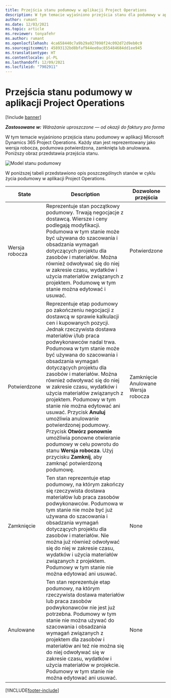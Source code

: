 ```yaml
---
title: Przejścia stanu podumowy w aplikacji Project Operations
description: W tym temacie wyjaśniono przejścia stanu dla podumowy w aplikacji Microsoft Dynamics 365 Project Operations podczas tworzenia, wykonywania oraz zamykania podumowy.
author: rumant
ms.date: 12/03/2021
ms.topic: article
ms.reviewer: tonyafehr
ms.author: rumant
ms.openlocfilehash: 4ca658440c7a9b29a927098f24c092d72d9eb0c9
ms.sourcegitcommit: 45893132bd8bfaf944ee0ac855484684dd1ee945
ms.translationtype: HT
ms.contentlocale: pl-PL
ms.lasthandoff: 12/09/2021
ms.locfileid: "7902911"
---
```

# <a name="state-transitions-on-a-subcontract-in-project-operations"></a>Przejścia stanu podumowy w aplikacji Project Operations

[!include [banner](../../includes/dataverse-preview.md)]

_**Zastosowane w:** Wdrażanie uproszczone — od okazji do faktury pro forma_

W tym temacie wyjaśniono przejścia stanu podumowy w aplikacji Microsoft Dynamics 365 Project Operations. Każdy stan jest reprezentowany jako wersja robocza, podumowa potwierdzona, zamknięta lub anulowana. Poniższy obraz przedstawia przejścia stanu.

![Model stanu podumowy](../media/SubconStates.png)  

W poniższej tabeli przedstawiono opis poszczególnych stanów w cyklu życia podumowy w aplikacji Project Operations.

| State | Description | Dozwolone przejścia |
| --- | --- | --- |
| Wersja robocza | Reprezentuje stan początkowy podumowy. Trwają negocjacje z dostawcą. Wiersze i ceny podlegają modyfikacji. Podumowa w tym stanie może być używana do szacowania i obsadzania wymagań dotyczących projektu dla zasobów i materiałów. Można również odwoływać się do niej w zakresie czasu, wydatków i użycia materiałów związanych z projektem. Podumowę w tym stanie można edytować i usuwać. | Potwierdzone |
| Potwierdzone | Reprezentuje etap podumowy po zakończeniu negocjacji z dostawcą w sprawie kalkulacji cen i kupowanych pozycji. Jednak rzeczywista dostawa materiałów i/lub praca podwykonawców nadal trwa. Podumowa w tym stanie może być używana do szacowania i obsadzania wymagań dotyczących projektu dla zasobów i materiałów. Można również odwoływać się do niej w zakresie czasu, wydatków i użycia materiałów związanych z projektem. Podumowy w tym stanie nie można edytować ani usuwać. Przycisk **Anuluj** umożliwia anulowanie potwierdzonej podumowy. Przycisk **Otwórz ponownie** umożliwia ponowne otwieranie podumowy w celu powrotu do stanu **Wersja robocza**. Użyj przycisku **Zamknij**, aby zamknąć potwierdzoną podumowę. | Zamknięcie <br> Anulowane <br> Wersja robocza |
| Zamknięcie | Ten stan reprezentuje etap podumowy, na którym zakończy się rzeczywista dostawa materiałów lub praca zasobów podwykonawców. Podumowa w tym stanie nie może być już używana do szacowania i obsadzania wymagań dotyczących projektu dla zasobów i materiałów. Nie można już również odwoływać się do niej w zakresie czasu, wydatków i użycia materiałów związanych z projektem. Podumowy w tym stanie nie można edytować ani usuwać. | None |
| Anulowane | Ten stan reprezentuje etap podumowy, na którym rzeczywista dostawa materiałów lub praca zasobów podwykonawców nie jest już potrzebna. Podumowy w tym stanie nie można używać do szacowania i obsadzania wymagań związanych z projektem dla zasobów i materiałów ani też nie można się do niej odwoływać się w zakresie czasu, wydatków i użycia materiałów w projekcie. Podumowy w tym stanie nie można edytować ani usuwać. | None |


[!INCLUDE[footer-include](../../includes/footer-banner.md)]
